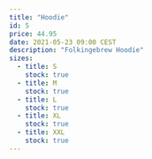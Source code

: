 ```yaml
---
title: "Hoodie"
id: 5
price: 44.95
date: 2021-05-23 09:00 CEST
description: "Folkingebrew Hoodie"
sizes:
  - title: S
    stock: true
  - title: M
    stock: true
  - title: L
    stock: true
  - title: XL
    stock: true
  - title: XXL
    stock: true
---
```

